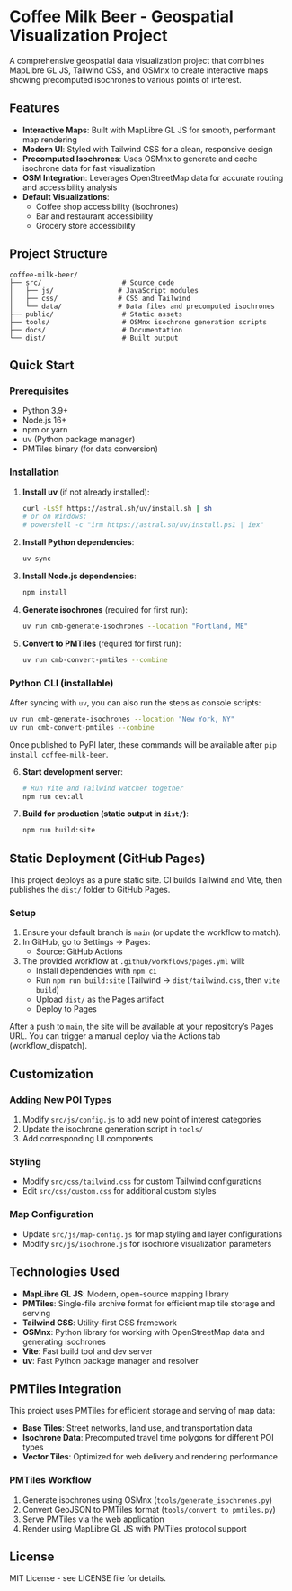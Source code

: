 # Coffee Milk Beer - Geospatial Visualization Project

A comprehensive geospatial data visualization project that combines MapLibre GL JS, Tailwind CSS, and OSMnx to create interactive maps showing precomputed isochrones to various points of interest.

## Features

- **Interactive Maps**: Built with MapLibre GL JS for smooth, performant map rendering
- **Modern UI**: Styled with Tailwind CSS for a clean, responsive design
- **Precomputed Isochrones**: Uses OSMnx to generate and cache isochrone data for fast visualization
- **OSM Integration**: Leverages OpenStreetMap data for accurate routing and accessibility analysis
- **Default Visualizations**:
  - Coffee shop accessibility (isochrones)
  - Bar and restaurant accessibility
  - Grocery store accessibility

## Project Structure

```
coffee-milk-beer/
├── src/                    # Source code
│   ├── js/                # JavaScript modules
│   ├── css/               # CSS and Tailwind
│   └── data/              # Data files and precomputed isochrones
├── public/                 # Static assets
├── tools/                  # OSMnx isochrone generation scripts
├── docs/                   # Documentation
└── dist/                   # Built output
```

## Quick Start

### Prerequisites

- Python 3.9+
- Node.js 16+
- npm or yarn
- uv (Python package manager)
- PMTiles binary (for data conversion)

### Installation

1. **Install uv** (if not already installed):
   ```bash
   curl -LsSf https://astral.sh/uv/install.sh | sh
   # or on Windows:
   # powershell -c "irm https://astral.sh/uv/install.ps1 | iex"
   ```

2. **Install Python dependencies**:
   ```bash
   uv sync
   ```

3. **Install Node.js dependencies**:
   ```bash
   npm install
   ```

4. **Generate isochrones** (required for first run):
   ```bash
   uv run cmb-generate-isochrones --location "Portland, ME"
   ```

5. **Convert to PMTiles** (required for first run):
   ```bash
   uv run cmb-convert-pmtiles --combine
   ```

### Python CLI (installable)

After syncing with `uv`, you can also run the steps as console scripts:

```bash
uv run cmb-generate-isochrones --location "New York, NY"
uv run cmb-convert-pmtiles --combine
```

Once published to PyPI later, these commands will be available after `pip install coffee-milk-beer`.

6. **Start development server**:
   ```bash
   # Run Vite and Tailwind watcher together
   npm run dev:all
   ```

7. **Build for production (static output in `dist/`)**:
   ```bash
   npm run build:site
   ```

## Static Deployment (GitHub Pages)

This project deploys as a pure static site. CI builds Tailwind and Vite, then publishes the `dist/` folder to GitHub Pages.

### Setup

1. Ensure your default branch is `main` (or update the workflow to match).
2. In GitHub, go to Settings → Pages:
   - Source: GitHub Actions
3. The provided workflow at `.github/workflows/pages.yml` will:
   - Install dependencies with `npm ci`
   - Run `npm run build:site` (Tailwind → `dist/tailwind.css`, then `vite build`)
   - Upload `dist/` as the Pages artifact
   - Deploy to Pages

After a push to `main`, the site will be available at your repository’s Pages URL. You can trigger a manual deploy via the Actions tab (workflow_dispatch).

## Customization

### Adding New POI Types

1. Modify `src/js/config.js` to add new point of interest categories
2. Update the isochrone generation script in `tools/`
3. Add corresponding UI components

### Styling

- Modify `src/css/tailwind.css` for custom Tailwind configurations
- Edit `src/css/custom.css` for additional custom styles

### Map Configuration

- Update `src/js/map-config.js` for map styling and layer configurations
- Modify `src/js/isochrone.js` for isochrone visualization parameters

## Technologies Used

- **MapLibre GL JS**: Modern, open-source mapping library
- **PMTiles**: Single-file archive format for efficient map tile storage and serving
- **Tailwind CSS**: Utility-first CSS framework
- **OSMnx**: Python library for working with OpenStreetMap data and generating isochrones
- **Vite**: Fast build tool and dev server
- **uv**: Fast Python package manager and resolver

## PMTiles Integration

This project uses PMTiles for efficient storage and serving of map data:

- **Base Tiles**: Street networks, land use, and transportation data
- **Isochrone Data**: Precomputed travel time polygons for different POI types
- **Vector Tiles**: Optimized for web delivery and rendering performance

### PMTiles Workflow

1. Generate isochrones using OSMnx (`tools/generate_isochrones.py`)
2. Convert GeoJSON to PMTiles format (`tools/convert_to_pmtiles.py`)
3. Serve PMTiles via the web application
4. Render using MapLibre GL JS with PMTiles protocol support

## License

MIT License - see LICENSE file for details.
